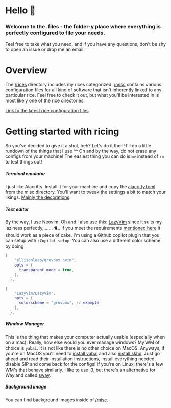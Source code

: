 # Hello :wave:

### Welcome to the .files - the folder-y place where everything is perfectly configured to file your needs.

Feel free to take what you need, and if you have any questions, don't be shy to open an issue or drop me an email.

# Overview

The [/rices](https://github.com/ZirixCZ/dotfiles/tree/main/rices) directory includes my rices categorized. [/misc](https://github.com/ZirixCZ/dotfiles/tree/main/misc) contains various configuration files for all kind of software that isn't inherently linked to any particular rice. Feel free to check it out, but what you'll be interested in is most likely one of the rice directories.

[Link to the latest rice configuration files](https://github.com/ZirixCZ/dotfiles/tree/main/rices/macos/Oxocarbon)

# Getting started with ricing

So you've decided to give it a shot, heh? Let's do it then! I'll do a little rundown of the things that I use ^^ Oh and by the way, do not erase any configs from your machine! The easiest thing you can do is `mv` instead of `rm` to test things out!

##### Terminal emulator

I just like Alacritty. Install it for your machine and copy the [alacritty.toml](https://github.com/ZirixCZ/dotfiles/blob/main/misc/alacritty/alacritty.toml) from the misc directory. You'll want to tweak the settings a bit to match your likings. [Mainly the decorations](https://alacritty.org/config-alacritty.html).

##### Text editor

By the way, I use Neovim. Oh and I also use this: [LazyVim](https://www.lazyvim.org/) since it suits my laziness perfectly,....... 🐈.. If you meet the requirements [mentioned here](https://www.lazyvim.org/#%EF%B8%8F-requirements) it should work as a piece of cake. I'm using a Github copilot plugin that you can setup with `:Copilot setup`. You can also use a different color scheme by doing

```lua
{
    "ellisonleao/gruvbox.nvim",
    opts = {
      transparent_mode = true,
    },
  },

{
    "LazyVim/LazyVim",
    opts = {
      colorscheme = "gruvbox", // example
    },
  },
```

##### Window Manager

This is the thing that makes your computer actually usable (especially when on a mac). Really, how else would you ever manage windows? My WM of choice is `yabai`. It is not like there is no other choice on MacOS. Anyways, if you're on MacOS you'll need to [install yabai](<https://github.com/koekeishiya/yabai/wiki/Installing-yabai-(latest-release)>) and also [install skhd](https://github.com/koekeishiya/skhd). Just go ahead and read their installation instructions, install everything needed, disable SIP and come back for the configs!
If you're on Linux, there's a few WM's that behave similarly. I like to use [i3](https://i3wm.org/docs/), but there's an alternative for Wayland called [sway](https://swaywm.org/).

##### Background image

You can find background images inside of [/misc](https://github.com/ZirixCZ/dotfiles/tree/main/misc).
